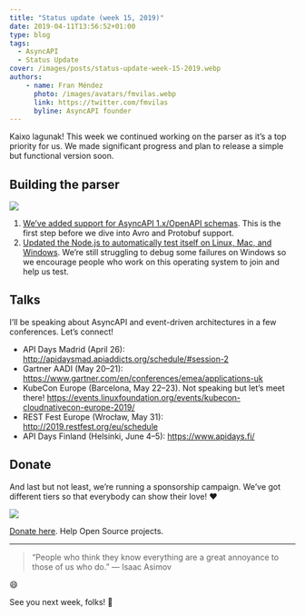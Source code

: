 ```yaml
---
title: "Status update (week 15, 2019)"
date: 2019-04-11T13:56:52+01:00
type: blog
tags:
  - AsyncAPI
  - Status Update
cover: /images/posts/status-update-week-15-2019.webp
authors:
    - name: Fran Méndez
      photo: /images/avatars/fmvilas.webp
      link: https://twitter.com/fmvilas
      byline: AsyncAPI founder
---
```


Kaixo lagunak! This week we continued working on the parser as it’s a top priority for us. We made significant progress and plan to release a simple but functional version soon.

## Building the parser

![](/images/diagrams/parser-architecture.png)

1. [We’ve added support for AsyncAPI 1.x/OpenAPI schemas](https://github.com/asyncapi/parser/pull/31). This is the first step before we dive into Avro and Protobuf support.
2. [Updated the Node.js to automatically test itself on Linux, Mac, and Windows](https://github.com/asyncapi/parser-nodejs). We’re still struggling to debug some failures on Windows so we encourage people who work on this operating system to join and help us test.

## Talks
I’ll be speaking about AsyncAPI and event-driven architectures in a few conferences. Let’s connect!

* API Days Madrid (April 26): http://apidaysmad.apiaddicts.org/schedule/#session-2
* Gartner AADI (May 20–21): https://www.gartner.com/en/conferences/emea/applications-uk
* KubeCon Europe (Barcelona, May 22–23). Not speaking but let’s meet there! https://events.linuxfoundation.org/events/kubecon-cloudnativecon-europe-2019/
* REST Fest Europe (Wrocław, May 31): http://2019.restfest.org/eu/schedule
* API Days Finland (Helsinki, June 4–5): https://www.apidays.fi/

## Donate
And last but not least, we’re running a sponsorship campaign. We’ve got different tiers so that everybody can show their love! ❤️

![](/images/posts/donation.png)

[Donate here](https://opencollective.com/asyncapi). Help Open Source projects.

---

> “People who think they know everything are a great annoyance to those of us who do.”
> — Isaac Asimov

😄

See you next week, folks! 👋